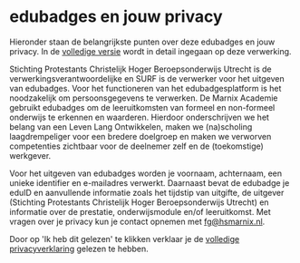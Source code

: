 # edubadges en jouw privacy

Hieronder staan de belangrijkste punten over deze edubadges en jouw privacy. In de [volledige versie](https://raw.githubusercontent.com/edubadges/privacy/master/marnix-academie/edubadges-formal-text-nl.md) wordt in detail ingegaan op deze verwerking.

Stichting Protestants Christelijk Hoger Beroepsonderwijs Utrecht is de verwerkingsverantwoordelijke en SURF is de verwerker voor het uitgeven van edubadges. Voor het functioneren van het edubadgesplatform is het noodzakelijk om persoonsgegevens te verwerken. De Marnix Academie gebruikt edubadges om de leeruitkomsten van formeel en non-formeel onderwijs te erkennen en waarderen. Hierdoor onderschrijven we het belang van een Leven Lang Ontwikkelen, maken we (na)scholing laagdrempeliger voor een bredere doelgroep en maken we verworven competenties zichtbaar voor de deelnemer zelf en de (toekomstige) werkgever.

Voor het uitgeven van edubadges worden je voornaam, achternaam, een unieke identifier en e-mailadres verwerkt. Daarnaast bevat de edubadge je eduID en aanvullende informatie zoals het tijdstip van uitgifte, de uitgever (Stichting Protestants Christelijk Hoger Beroepsonderwijs Utrecht) en informatie over de prestatie, onderwijsmodule en/of leeruitkomst. Met vragen over je privacy kun je contact opnemen met [fg@hsmarnix.nl](mailto:fg@hsmarnix.nl).

Door op 'Ik heb dit gelezen' te klikken verklaar je de [volledige privacyverklaring](https://raw.githubusercontent.com/edubadges/privacy/master/marnix-academie/edubadges-formal-text-nl.md) gelezen te hebben.